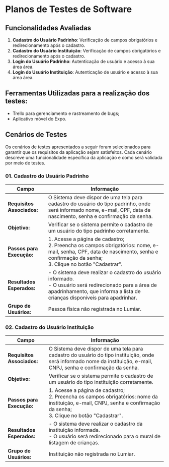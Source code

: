 # Planos de Testes de Software

## Funcionalidades Avaliadas

1. **Cadastro do Usuário Padrinho**: Verificação de campos obrigatórios e redirecionamento após o cadastro.
2. **Cadastro do Usuário Instituição**: Verificação de campos obrigatórios e redirecionamento após o cadastro.
3. **Login do Usuário Padrinho**: Autenticação de usuário e acesso à sua área área.
4. **Login do Usuário Instituição**: Autenticação de usuário e acesso à sua área área.

## Ferramentas Utilizadas para a realização dos testes:

- Trello para gerenciamento e rastreamento de bugs;
- Aplicativo móvel do Expo.

## Cenários de Testes

Os cenários de testes apresentados a seguir foram selecionados para garantir que os requisitos da aplicação sejam satisfeitos. Cada cenário descreve uma funcionalidade específica da aplicação e como será validada por meio de testes.

### 01. Cadastro do Usuário Padrinho

| Campo                   | Informação                                                                                             |
|-------------------------|--------------------------------------------------------------------------------------------------------|
| **Requisitos Associados:** | O Sistema deve dispor de uma tela para cadastro do usuário do tipo padrinho, onde será informado nome, e-mail, CPF, data de nascimento, senha e confirmação da senha.|
| **Objetivo:** | Verificar se o sistema permite o cadastro de um usuário do tipo padrinho corretamente. |
| **Passos para Execução:** | 1. Acesse a página de cadastro; <br> 2. Preencha os campos obrigatórios: nome, e-mail, senha, CPF, data de nascimento, senha e confirmação da senha; <br> 3. Clique no botão "Cadastrar".| 
| **Resultados Esperados:** | - O sistema deve realizar o cadastro do usuário informado. <br> - O usuário será redirecionado para a área de apadrinhamento, que informa a lista de crianças disponiveis para apadrinhar.|
| **Grupo de Usuários:** | Pessoa física não registrada no Lumiar. |



### 02. Cadastro do Usuário Instituição

| Campo                   | Informação                                                                                             |
|-------------------------|--------------------------------------------------------------------------------------------------------|
| **Requisitos Associados:** | O Sistema deve dispor de uma tela para cadastro do usuário do tipo instituição, onde será informado nome da instituição, e-mail, CNPJ, senha e confirmação da senha.|
| **Objetivo:** | Verificar se o sistema permite o cadastro de um usuário do tipo instituição corretamente. |
| **Passos para Execução:** | 1. Acesse a página de cadastro; <br> 2. Preencha os campos obrigatórios: nome da instituição, e-mail, CNPJ, senha e confirmação da senha; <br> 3. Clique no botão "Cadastrar".| 
| **Resultados Esperados:** | - O sistema deve realizar o cadastro da instituição informada. <br> - O usuário será redirecionado para o mural de listagem de crianças.|
| **Grupo de Usuários:** | Instituição não registrada no Lumiar. |

